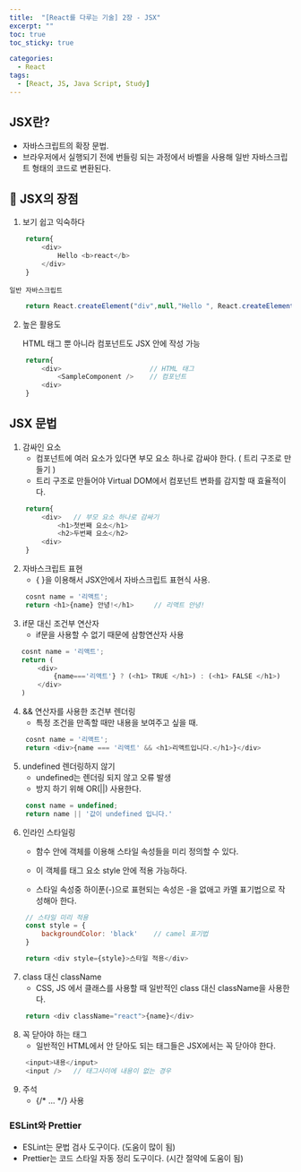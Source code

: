 ```yaml
---
title:  "[React를 다루는 기술] 2장 - JSX"
excerpt: ""
toc: true
toc_sticky: true

categories:
  - React
tags:
  - [React, JS, Java Script, Study]
---  
```


## JSX란? ##
- 자바스크립트의 확장 문법.
- 브라우저에서 실행되기 전에 번들링 되는 과정에서 바벨을 사용해 일반 자바스크립트 형태의 코드로 변환된다.

## 🎯 JSX의 장점 ##
1. 보기 쉽고 익숙하다

```js
    return{
        <div>
            Hello <b>react</b>
        </div>
    }
```

    일반 자바스크립트

```js
    return React.createElement("div",null,"Hello ", React.createElement("b",null,"react"));
```

2. 높은 활용도

    HTML 태그 뿐 아니라 컴포넌트도 JSX 안에 작성 가능

```js
    return{
        <div>                      // HTML 태그
            <SampleComponent />    // 컴포넌트
        <div>
    }
```

## JSX 문법
1. 감싸인 요소
    - 컴포넌트에 여러 요소가 있다면 부모 요소 하나로 감싸야 한다. ( 트리 구조로 만들기 )
    - 트리 구조로 만들어야 Virtual DOM에서 컴포넌트 변화를 감지할 때 효율적이다.

```js
    return{
        <div>   // 부모 요소 하나로 감싸기
            <h1>첫번째 요소</h1>
            <h2>두번째 요소</h2>
        <div>
    }
```

2. 자바스크립트 표현
    - { }을 이용해서 JSX안에서 자바스크립트 표현식 사용.

```js
    cosnt name = '리액트';
    return <h1>{name} 안녕!</h1>     // 리액트 안녕!
```

3. if문 대신 조건부 연산자
    - if문을 사용할 수 없기 때문에 삼항연산자 사용

```js
   cosnt name = '리액트';
   return (
       <div>
           {name==='리액트'} ? (<h1> TRUE </h1>) : (<h1> FALSE </h1>)
       </div>
   )
```

4. && 연산자를 사용한 조건부 렌더링
    - 특정 조건을 만족할 때만 내용을 보여주고 싶을 때.

```js
    cosnt name = '리액트';
    return <div>{name === '리액트' && <h1>리액트입니다.</h1>}</div>        // True 일 때만
```

5. undefined 렌더링하지 않기
    - undefined는 렌더링 되지 않고 오류 발생
    - 방지 하기 위해 OR(||) 사용한다.

```js
    const name = undefined;
    return name || '값이 undefined 입니다.'
```

6. 인라인 스타일링
    - 함수 안에 객체를 이용해 스타일 속성들을 미리 정의할 수 있다.

    - 이 객체를 태그 요소 style 안에 적용 가능하다.

    - 스타일 속성중 하이푼(-)으로 표현되는 속성은 -을 없애고 카멜 표기법으로 작성해아 한다.

```js
    // 스타일 미리 적용
    const style = {
        backgroundColor: 'black'    // camel 표기법
    }

    return <div style={style}>스타일 적용</div>
```

7. class 대신 className
    - CSS, JS 에서 클래스를 사용할 때 일반적인 class 대신 className을 사용한다.

```js
    return <div className="react">{name}</div>
```

8. 꼭 닫아야 하는 태그
    - 일반적인 HTML에서 안 닫아도 되는 태그들은 JSX에서는 꼭 닫아야 한다.

```js
    <input>내용</input>
    <input />   // 태그사이에 내용이 없는 경우
```

9. 주석
    - {/* ... */} 사용

 ### ESLint와 Prettier ###
- ESLint는 문법 검사 도구이다. (도움이 많이 됨)
- Prettier는 코드 스타일 자동 정리 도구이다. (시간 절약에 도움이 됨)
